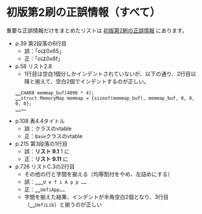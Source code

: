 # 初版第2刷の正誤情報（すべて）

重要な正誤情報だけをまとめたリストは [初版第2刷の正誤情報](first_2suri.md) にあります。

- p.39 第2段落の6行目
    - 誤：「oは0x65」
    - 正：「oは0x6f」
- p.58 リスト2.8
    - 1行目は空白1個分しかインデントされていないが、以下の通り、2行目以降と揃えて、空白2個でインデントするのが正しい。
    ```
    ␣␣CHAR8 memmap_buf[4096 * 4];
    ␣␣struct MemoryMap memmap = {sizeof(memmap_buf), memmap_buf, 0, 0, 0, 0};
    ␣␣……
    ```
- p.108 表4.4タイトル
    - 誤：クラスのvtable
    - 正：`Base`クラスのvtable
- p.215 第3段落の1行目
    - 誤：**リスト 9.1** 1 に
    - 正：**リスト 9.11** に
- p.726 リストC.3の2行目
    - その他の行と字間を揃える（均等割付をやめ、左詰めにする）
    - 誤：`␣␣␣U e f i A p p ……`
    - 正：`␣␣UefiApp……`
    - 字間を揃えた結果、インデントが半角空白2個となり、3行目（`␣␣UefiLib`）と揃うのが正しい

